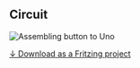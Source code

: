 ## Circuit

![Assembling button to Uno](./circuit.fz.png)

[↓ Download as a Fritzing project](./circuit.fzz)
